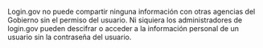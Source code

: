 Login.gov no puede compartir ninguna información con otras agencias del Gobierno sin el permiso del usuario. Ni siquiera los administradores de login.gov pueden descifrar o acceder a la información personal de un usuario sin la contraseña del usuario.
  